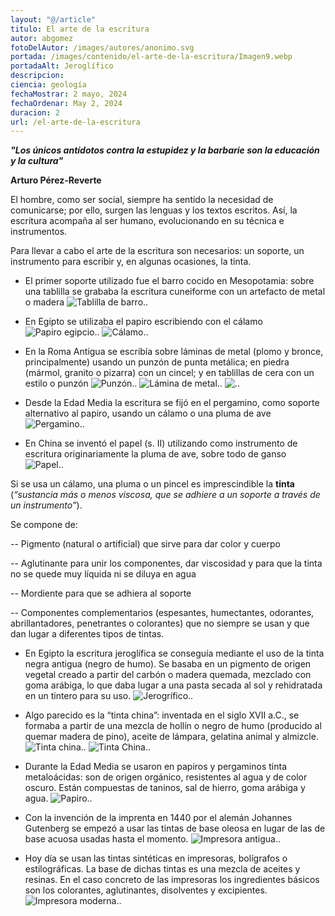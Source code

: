 ```yaml
---
layout: "@/article"
titulo: El arte de la escritura
autor: abgomez
fotoDelAutor: /images/autores/anonimo.svg
portada: /images/contenido/el-arte-de-la-escritura/Imagen9.webp
portadaAlt: Jeroglífico
descripcion: 
ciencia: geología
fechaMostrar: 2 mayo, 2024
fechaOrdenar: May 2, 2024
duracion: 2
url: /el-arte-de-la-escritura
---
```


***"Los únicos antídotos contra la estupidez y la barbarie son la educación y la cultura"***

**Arturo Pérez-Reverte**

El hombre, como ser social, siempre ha sentido la necesidad de comunicarse; por ello, surgen las lenguas y los textos escritos. Así, la escritura acompaña al ser humano, evolucionando en su técnica e instrumentos.

Para llevar a cabo el arte de la escritura son necesarios: un soporte, un instrumento para escribir y, en algunas ocasiones, la tinta.


- El primer soporte utilizado fue el barro cocido en Mesopotamia: sobre una tablilla se grababa la escritura cuneiforme con un artefacto de metal o madera
![Tablilla de barro..](/images/contenido/el-arte-de-la-escritura/Imagen1.webp)

- En Egipto se utilizaba el papiro escribiendo con el cálamo
![Papiro egipcio..](/images/contenido/el-arte-de-la-escritura/Imagen2.webp)
![Cálamo..](/images/contenido/el-arte-de-la-escritura/Imagen3.webp)

- En la Roma Antigua se escribía sobre láminas de metal (plomo y bronce, principalmente) usando un punzón de punta metálica; en piedra (mármol, granito o pizarra) con un cincel; y en tablillas de cera con un estilo o punzón
![Punzón..](/images/contenido/el-arte-de-la-escritura/Imagen4.webp)
![Lámina de metal..](/images/contenido/el-arte-de-la-escritura/Imagen5.webp)
![..](/images/contenido/el-arte-de-la-escritura/Imagen6.webp)

- Desde la Edad Media la escritura se fijó en el pergamino, como soporte alternativo al papiro, usando un cálamo o una pluma de ave
![Pergamino..](/images/contenido/el-arte-de-la-escritura/Imagen7.webp)

- En China se inventó el papel (s. II) utilizando como instrumento de escritura originariamente la pluma de ave, sobre todo de ganso
![Papel..](/images/contenido/el-arte-de-la-escritura/Imagen8.webp)

Si se usa un cálamo, una pluma o un pincel es imprescindible la **tinta** (*“sustancia más o menos viscosa, que se adhiere a un soporte a través de un instrumento”*). 

Se compone de: 

-- Pigmento (natural o artificial) que sirve para dar color y cuerpo

-- Aglutinante para unir los componentes, dar viscosidad y para que la tinta no se quede muy líquida ni se diluya en agua

-- Mordiente para que se adhiera al soporte

-- Componentes complementarios (espesantes, humectantes, odorantes, abrillantadores, penetrantes o colorantes) que no siempre se usan y que dan lugar a diferentes tipos de tintas.

- En Egipto la escritura jeroglífica se conseguía mediante el uso de la tinta negra antigua (negro de humo). Se basaba en un pigmento de origen vegetal creado a partir del carbón o madera quemada, mezclado con goma arábiga, lo que daba lugar a una pasta secada al sol y rehidratada en un tintero para su uso.
![Jerogrífico..](/images/contenido/el-arte-de-la-escritura/Imagen9.webp)

- Algo parecido es la “tinta china”: inventada en el siglo XVII a.C., se formaba a partir de una mezcla de hollín o negro de humo (producido al quemar madera de pino), aceite de lámpara, gelatina animal y almizcle.
![Tinta china..](/images/contenido/el-arte-de-la-escritura/Imagen10.webp)
![Tinta China..](/images/contenido/el-arte-de-la-escritura/Imagen11.webp)

- Durante la Edad Media se usaron en papiros y pergaminos tinta metaloácidas: son de origen orgánico, resistentes al agua y de color oscuro. Están compuestas de taninos, sal de hierro, goma arábiga y agua.
![Papiro..](/images/contenido/el-arte-de-la-escritura/Imagen12.webp)

- Con la invención de la imprenta en 1440 por el alemán Johannes Gutenberg se empezó a usar las tintas de base oleosa en lugar de las de base acuosa usadas hasta el momento. 
![Impresora antigua..](/images/contenido/el-arte-de-la-escritura/Imagen13.webp)

- Hoy día se usan las tintas sintéticas en impresoras, bolígrafos o estilográficas. La base de dichas tintas es una mezcla de aceites y resinas. En el caso concreto de las impresoras los ingredientes básicos son los colorantes, aglutinantes, disolventes y excipientes.
![Impresora moderna..](/images/contenido/el-arte-de-la-escritura/Imagen14.webp)